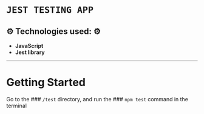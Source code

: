 # `JEST TESTING APP`

## :gear: Technologies used: :gear:
* **JavaScript**
* **Jest library**

------------------------------------------

# Getting Started

Go to the ### `/test` directory, and run the ### `npm test` command in the terminal

